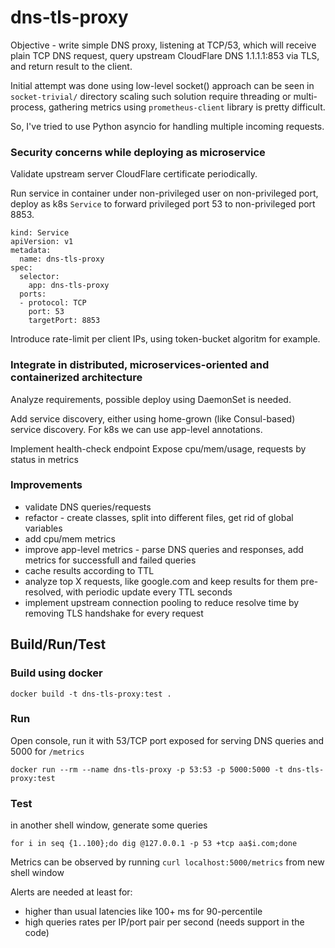 # dns-tls-proxy

Objective - write simple DNS proxy, listening at TCP/53,
which will receive plain TCP DNS request,
query upstream CloudFlare DNS 1.1.1.1:853 via TLS,
and return result to the client.

Initial attempt was done using low-level socket() approach
can be seen in `socket-trivial/` directory
scaling such solution require threading or multi-process,
gathering metrics using `prometheus-client` library is pretty difficult.

So, I've tried to use Python asyncio for handling multiple incoming requests.

### Security concerns while deploying as microservice

Validate upstream server CloudFlare certificate periodically.

Run service in container under non-privileged user on non-privileged port,
deploy as k8s `Service` to forward privileged port 53 to non-privileged port 8853.

```
kind: Service
apiVersion: v1
metadata:
  name: dns-tls-proxy
spec:
  selector:
    app: dns-tls-proxy
  ports:
  - protocol: TCP
    port: 53
    targetPort: 8853
```    


Introduce rate-limit per client IPs, using token-bucket algoritm for example.

### Integrate in distributed, microservices-oriented and containerized architecture

Analyze requirements, possible deploy using DaemonSet is needed.

Add service discovery, either using home-grown (like Consul-based) service discovery.
For k8s we can use app-level annotations.

Implement health-check endpoint
Expose cpu/mem/usage, requests by status in metrics

### Improvements

  * validate DNS queries/requests
  * refactor - create classes, split into different files, get rid of global variables 
  * add cpu/mem metrics
  * improve app-level metrics - parse DNS queries and responses, add metrics for successfull
and failed queries
  * cache results according to TTL
  * analyze top X requests, like google.com and keep results for them pre-resolved, with periodic update every TTL seconds
  * implement upstream connection pooling to reduce resolve time by removing TLS handshake for every request

## Build/Run/Test

### Build using docker

```docker build -t dns-tls-proxy:test .```

### Run

Open console, run it with 53/TCP port exposed for serving DNS queries and 5000 for `/metrics`

```docker run --rm --name dns-tls-proxy -p 53:53 -p 5000:5000 -t dns-tls-proxy:test```

### Test

in another shell window, generate some queries
```
for i in seq {1..100};do dig @127.0.0.1 -p 53 +tcp aa$i.com;done
```

Metrics can be observed by running `curl localhost:5000/metrics` from new shell window

Alerts are needed at least for:
- higher than usual latencies like 100+ ms for 90-percentile
- high queries rates per IP/port pair per second (needs support in the code)


